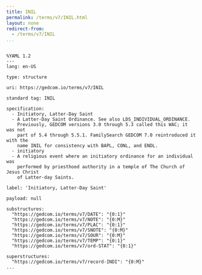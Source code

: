```yaml
---
title: INIL
permalink: /terms/v7/INIL.html
layout: none
redirect-from:
  - /terms/v7/INIL
...
```


```

%YAML 1.2
---
lang: en-US

type: structure

uri: https://gedcom.io/terms/v7/INIL

standard tag: INIL

specification:
  - Initiatory, Latter-Day Saint
  - A Latter-Day Saint Ordinance. See also LDS_INDIVIDUAL_ORDINANCE.
    Previously, GEDCOM versions 3.0 through 5.3 called this WAC; it was not
    part of 5.4 through 5.5.1. FamilySearch GEDCOM 7.0 reintroduced it with the
    name INIL for consistency with BAPL, CONL, and ENDL.
  - initiatory
  - A religious event where an initiatory ordinance for an individual was
    performed by priesthood authority in a temple of The Church of Jesus Christ
    of Latter-day Saints.

label: 'Initiatory, Latter-Day Saint'

payload: null

substructures:
  "https://gedcom.io/terms/v7/DATE": "{0:1}"
  "https://gedcom.io/terms/v7/NOTE": "{0:M}"
  "https://gedcom.io/terms/v7/PLAC": "{0:1}"
  "https://gedcom.io/terms/v7/SNOTE": "{0:M}"
  "https://gedcom.io/terms/v7/SOUR": "{0:M}"
  "https://gedcom.io/terms/v7/TEMP": "{0:1}"
  "https://gedcom.io/terms/v7/ord-STAT": "{0:1}"

superstructures:
  "https://gedcom.io/terms/v7/record-INDI": "{0:M}"
...

```
